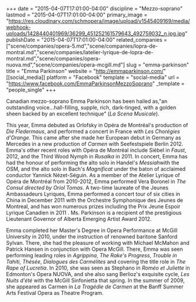 +++
date = "2015-04-07T17:01:00-04:00"
discipline = "Mezzo-soprano"
lastmod = "2015-04-07T17:01:00-04:00"
primary_image = "https://res.cloudinary.com/schmopera/image/upload/v1545409169/media/webhook-uploads/1428440401969/36299_451252161579643_492759032_n.jpg.jpg"
publishDate = "2015-04-07T17:01:00-04:00"
related_companies = ["scene/companies/opera-5.md","scene/companies/lopra-de-montral.md","scene/companies/latelier-lyrique-de-lopra-de-montral.md","scene/companies/opera-nuova.md","scene/companies/opera-mcgill.md"]
slug = "emma-parkinson"
title = "Emma Parkinson"
website = "http://emmaparkinson.com/"
[[social_media]]
platform = "Facebook"
template = "social-media"
url = "https://www.facebook.com/EmmaParkinsonMezzoSoprano"
_template = "people_single"
+++

<p>
	Canadian mezzo-soprano Emma Parkinson has been hailed as,"an outstanding voice…hall-filling, supple, rich, dark-tinged, with a golden sheen backed by an excellent technique" (<em>La Scena Musicale</em>).
</p>
<p>
	This year, Emma debuted as Orlofsky in Opéra de Montréal's production of <i>Die Fledermaus</i>, and performed a concert in France with <em>Les Chorégies d'Orange. </em>This came after she made her European debut in Germany as Mercedes in a new production of <i>Carmen</i> with Seefestspiele Berlin 2012. Emma's other recent roles with Opéra de Montréal include Siébel in <i>Faust</i>, 2012, and the Third Wood Nymph in <i>Rusalka</i> in 2011. In concert, Emma has had the honour of performing the alto solo in Handel's <i>Messiah</i>with the OSM, and the alto solo in Bach's <i>Magnificat</i> under the baton of acclaimed conductor Yannick Nézet-Séguin. As a member of the Atelier Lyrique of Opéra de Montréal from 2010-2012, Emma performed Vera Boronel in <em>The Consul directed by Oriol Tomas</em>. A two-time laureate of the Jeunes Ambassadeurs Lyriques, Emma performed a concert tour of six cities in China in December 2011 with the Orchestre Symphonique des Jeunes de Montreal, and has won numerous prizes including the Prix Jeune Espoir Lyrique Canadien in 2011 . Ms. Parkinson is a recipient of the prestigious Lieutenant Governor of Alberta Emerging Artist Award 2012.<br>
</p>
<p>
	Emma completed her Master's Degree in Opera Performance at McGill University in 2010, under the instruction of renowned baritone Sanford Sylvan. There, she had the pleasure of working with Michael McMahon and Patrick Hansen in conjunction with Opera McGill. There, Emma was seen performing leading roles in <em>Agrippina</em>, <em>The Rake's Progress</em>, <em>Trouble in Tahiti</em>, <em>Thésée</em>, <em>Dialogues des Carmé</em><em>lites</em> and covering the title role in <em>The Rape of Lucretia</em>. In 2010, she was seen as Stephano in <em>Roméo et Juliette</em> in Edmonton's Opera NUOVA, and she also sang Berlioz's exquisite cycle, <em>Les Nuits d'été </em>with the McGill Sinfonietta that spring. In the summer of 2009, she appeared as Carmen in <em>La Tragédie de Carmen</em> at the Banff Summer Arts Festival Opera as Theatre Program.
</p>
